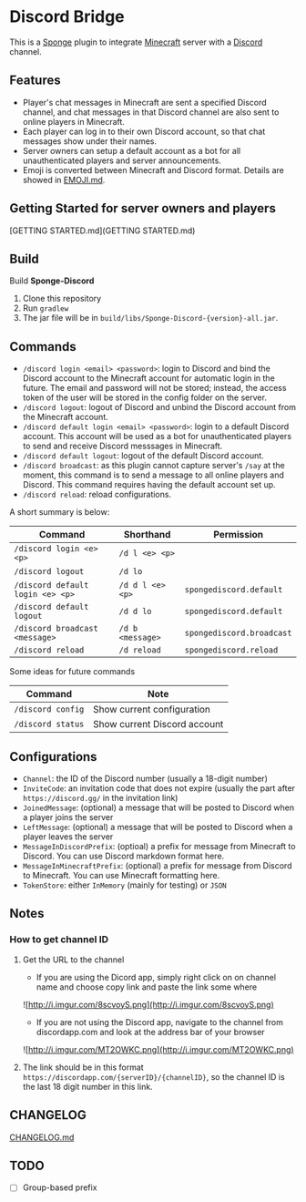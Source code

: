 # Discord Bridge
This is a [Sponge](http://spongepowered.com) plugin to integrate [Minecraft](https://minecraft.net) server with a [Discord](https://discordapp.com) channel. 

## Features

- Player's chat messages in Minecraft are sent a specified Discord channel, and chat messages in that Discord channel are also sent to online players in Minecraft.
- Each player can log in to their own Discord account, so that chat messages show under their names.
- Server owners can setup a default account as a bot for all unauthenticated players and server announcements.
- Emoji is converted between Minecraft and Discord format. Details are showed in [EMOJI.md](EMOJI.md).

## Getting Started for server owners and players

[GETTING STARTED.md](GETTING STARTED.md)

## Build

Build **Sponge-Discord**

1. Clone this repository
1. Run `gradlew`
1. The jar file will be in `build/libs/Sponge-Discord-{version}-all.jar`.

## Commands

- `/discord login <email> <password>`: login to Discord and bind the Discord account to the Minecraft account for automatic login in the future. The email and password will not be stored; instead, the access token of the user will be stored in the config folder on the server.
- `/discord logout`: logout of Discord and unbind the Discord account from the Minecraft account. 
- `/discord default login <email> <password>`: login to a default Discord account. This account will be used as a bot for unauthenticated players to send and receive Discord messsages in Minecraft.
- `/discord default logout`: logout of the default Discord account.
- `/discord broadcast`: as this plugin cannot capture server's `/say` at the moment, this command is to send a message to all online players and Discord. This command requires having the default account set up.  
- `/discord reload`: reload configurations.

A short summary is below:

| Command | Shorthand | Permission |
|---------|-----------|------------|
| `/discord login <e> <p>` | `/d l <e> <p>` | &nbsp; |
| `/discord logout` | `/d lo` | &nbsp; |
| `/discord default login <e> <p>` | `/d d l <e> <p>` | `spongediscord.default` |
| `/discord default logout` | `/d d lo` | `spongediscord.default` |
| `/discord broadcast <message>` | `/d b <message>` | `spongediscord.broadcast` |
| `/discord reload` | `/d reload` | `spongediscord.reload` |

Some ideas for future commands

| Command | Note |
|---------|------|
| `/discord config` | Show current configuration |
| `/discord status` | Show current Discord account |

## Configurations

- `Channel`: the ID of the Discord number (usually a 18-digit number)
- `InviteCode`: an invitation code that does not expire (usually the part after `https://discord.gg/` in the invitation link)
- `JoinedMessage`: (optional) a message that will be posted to Discord when a player joins the server
- `LeftMessage`: (optional) a message that will be posted to Discord when a player leaves the server
- `MessageInDiscordPrefix`: (optioal) a prefix for message from Minecraft to Discord. You can use Discord markdown format here.
- `MessageInMinecraftPrefix`: (optional) a prefix for message from Discord to Minecraft. You can use Minecraft formatting here.
- `TokenStore`: either `InMemory` (mainly for testing) or `JSON`

## Notes

### How to get channel ID

1. Get the URL to the channel
   - If you are using the Dicord app, simply right click on on channel name and choose copy link and paste the link some where
   
   ![http://i.imgur.com/8scvoyS.png](http://i.imgur.com/8scvoyS.png)
   - If you are not using the Discord app, navigate to the channel from discordapp.com and look at the address bar of your browser
   
   ![http://i.imgur.com/MT2OWKC.png](http://i.imgur.com/MT2OWKC.png)

1. The link should be in this format `https://discordapp.com/{serverID}/{channelID}`, so the channel ID is the last 18 digit number in this link.

## CHANGELOG

[CHANGELOG.md](CHANGELOG.md)

## TODO

- [ ] Group-based prefix